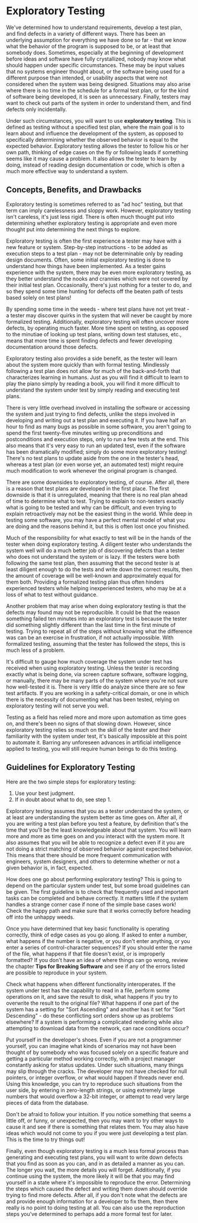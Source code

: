 # Exploratory Testing

We've determined how to understand requirements, develop a test plan, and find defects in a variety of different ways.  There has been an underlying assumption for everything we have done so far - that we know what the behavior of the program is supposed to be, or at least that somebody does.  Sometimes, especially at the beginning of development before ideas and software have fully crystallized, nobody may know what should happen under specific circumstances.  These may be input values that no systems engineer thought about, or the software being used for a different purpose than intended, or usability aspects that were not considered when the system was being designed.  Situations may also arise where there is no time in the schedule for a formal test plan, or for the kind of software being developed, it is seen as unnecessary.  Finally, testers may want to check out parts of the system in order to understand them, and find defects only incidentally.

Under such circumstances, you will want to use __exploratory testing__.  This is defined as testing without a specified test plan, where the main goal is to learn about and influence the development of the system, as opposed to specifically determining whether the observed behavior is equal to the expected behavior.  Exploratory testing allows the tester to follow his or her own path, thinking of edge cases on the fly or following leads if something seems like it may cause a problem.  It also allows the tester to learn by doing, instead of reading design documentation or code, which is often a much more effective way to understand a system.

## Concepts, Benefits, and Drawbacks

Exploratory testing is sometimes referred to as "ad hoc" testing, but that term can imply carelessness and sloppy work.  However, exploratory testing isn't careless, it's just less rigid.  There is often much thought put into determining whether exploratory testing is appropriate and even more thought put into determining the next things to explore.  

Exploratory testing is often the first experience a tester may have with a new feature or system.  Step-by-step instructions - to be added as execution steps to a test plan - may not be determinable only by reading design documents.  Often, some initial exploratory testing is done to understand how things have been implemented.  As a tester gains experience with the system, there may be even more exploratory testing, as they better understand the nooks and crannies which were not covered by their initial test plan.  Occasionally, there's just nothing for a tester to do, and so they spend some time hunting for defects off the beaten path of tests based solely on test plans!

By spending some time in the weeds - where test plans have not yet treat - a tester may discover quirks in the system that will never be caught by more formalized testing.  Additionally, exploratory testing will often uncover more defects, by operating much faster.  More time spent on testing, as opposed to the minutiae of looking up test plans, writing down test statuses, etc., means that more time is spent finding defects and fewer developing documentation around those defects.

Exploratory testing also provides a side benefit, as the tester will learn about the system more quickly than with formal testing.  Mindlessly following a test plan does not allow for much of the back-and-forth that characterizes learning in humans.  Just as you will find it difficult to learn to play the piano simply by reading a book, you will find it more difficult to understand the system under test by simply reading and executing test plans.

There is very little overhead involved in installing the software or accessing the system and just trying to find defects, unlike the steps involved in developing and writing out a test plan and executing it.  If you have half an hour to find as many bugs as possible in some software, you aren't going to spend the first twenty-five minutes writing up preconditions and postconditions and execution steps, only to run a few tests at the end.  This also means that it's very easy to run an updated test, even if the software has been dramatically modified; simply do some more exploratory testing!  There's no test plans to update aside from the one in the tester's head, whereas a test plan (or even worse yet, an automated test) might require much modification to work whenever the original program is changed.

There are some downsides to exploratory testing, of course.  After all, there is a reason that test plans are developed in the first place.  The first downside is that it is unregulated, meaning that there is no real plan ahead of time to determine what to test.  Trying to explain to non-testers exactly what is going to be tested and why can be difficult, and even trying to explain retroactively may not be the easiest thing in the world.  While deep in testing some software, you may have a perfect mental model of what you are doing and the reasons behind it, but this is often lost once you finished.

Much of the responsibility for what exactly to test will be in the hands of the tester when doing exploratory testing.  A diligent tester who understands the system well will do a much better job of discovering defects than a tester who does not understand the system or is lazy.  If the testers were both following the same test plan, then assuming that the second tester is at least diligent enough to do the tests and write down the correct results, then the amount of coverage will be well-known and approximately equal for them both.  Providing a formalized testing plan thus often hinders experienced testers while helping inexperienced testers, who may be at a loss of what to test without guidance.

Another problem that may arise when doing exploratory testing is that the defects may found may not be reproducible.  It could be that the reason something failed ten minutes into an exploratory test is because the tester did something slightly different than the last time in the first minute of testing.  Trying to repeat all of the steps without knowing what the difference was can be an exercise in frustration, if not actually impossible.  With formalized testing, assuming that the tester has followed the steps, this is much less of a problem.

It's difficult to gauge how much coverage the system under test has received when using exploratory testing.  Unless the tester is recording exactly what is being done, via screen capture software, software logging, or manually, there may be many parts of the system where you're not sure how well-tested it is.  There is very little do analyze since there are so few test artifacts.  If you are working in a safety-critical domain, or one in which there is the necessity of documenting what has been tested, relying on exploratory testing will not serve you well.

Testing as a field has relied more and more upon automation as time goes on, and there's been no signs of that slowing down.  However, since exploratory testing relies so much on the skill of the tester and their familiarity with the system under test, it's basically impossible at this point to automate it.  Barring any unforeseen advances in artificial intelligence applied to testing, you will still require human beings to do this testing.

## Guidelines for Exploratory Testing

Here are the two simple steps for exploratory testing:

1. Use your best judgment.
2. If in doubt about what to do, see step 1.

Exploratory testing assumes that you as a tester understand the system, or at least are understanding the system better as time goes on.  After all, if you are writing a test plan before you test a feature, by definition that's the time that you'll be the least knowledgeable about that system.  You will learn more and more as time goes on and you interact with the system more.  It also assumes that you will be able to recognize a defect even if it you are not doing a strict matching of observed behavior against expected behavior.  This means that there should be more frequent communication with engineers, system designers, and others to determine whether or not a given behavior is, in fact, expected.

How does one go about performing exploratory testing?  This is going to depend on the particular system under test, but some broad guidelines can be given.  The first guideline is to check that frequently used and important tasks can be completed and behave correctly.  It matters little if the system handles a strange corner case if none of the simple base cases work!  Check the happy path and make sure that it works correctly before heading off into the unhappy weeds.

Once you have determined that key basic functionality is operating correctly, think of edge cases as you go along.  If asked to enter a number, what happens if the number is negative, or you don't enter anything, or you enter a series of control-character sequences?  If you should enter the name of the file, what happens if that file doesn't exist, or is improperly formatted?  If you don't have an idea of where things can go wrong, review the chapter __Tips for Breaking Software__ and see if any of the errors listed are possible to reproduce in your system.

Check what happens when different functionality interoperates.  If the system under test has the capability to read in a file, perform some operations on it, and save the result to disk, what happens if you try to overwrite the result to the original file?  What happens if one part of the system has a setting for "Sort Ascending" and another has it set for "Sort Descending" - do these conflicting sort orders show up as problems elsewhere?  If a system is performing a complicated rendering while also attempting to download data from the network, can race conditions occur?

Put yourself in the developer's shoes.  Even if you are not a programmer yourself, you can imagine what kinds of scenarios may not have been thought of by somebody who was focused solely on a specific feature and getting a particular method working correctly, with a project manager constantly asking for status updates.  Under such situations, many things may slip through the cracks.  The developer may not have checked for null pointers, or integer overflow, or what would happen if threads never end.  Using this knowledge, you can try to reproduce such situations from the user side, by entering in zero-length strings, or using extremely large numbers that would overflow a 32-bit integer, or attempt to read very large pieces of data from the database.

Don't be afraid to follow your intuition.  If you notice something that seems a little off, or funny, or unexpected, then you may want to try other ways to cause it and see if there is something that relates them.  You may also have ideas which would not come to you if you were just developing a test plan.  This is the time to try things out!

Finally, even though exploratory testing is a much less formal process than generating and executing test plans, you will want to write down defects that you find as soon as you can, and in as detailed a manner as you can.  The longer you wait, the more details you will forget.  Additionally, if you continue using the system, the more likely it will be that you may find yourself in a state where it's impossible to reproduce the error.  Determining the steps which caused the defect and writing them down should override trying to find more defects.  After all, if you don't note what the defects are and provide enough information for a developer to fix them, then there really is no point to doing testing at all.  You can also use the reproduction steps you've determined to perhaps add a more formal test for later.
